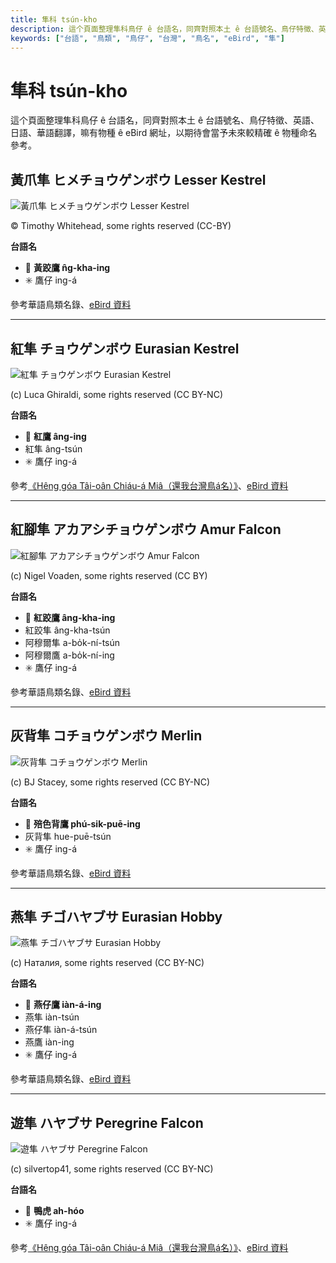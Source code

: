 ```yaml
---
title: 隼科 tsún-kho
description: 這个頁面整理隼科鳥仔 ê 台語名，同齊對照本土 ê 台語號名、鳥仔特徵、英語、日語、華語翻譯，嘛有物種 ê eBird 網址，以期待會當予未來較精確 ê 物種命名參考。
keywords: ["台語", "鳥類", "鳥仔", "台灣", "鳥名", "eBird", "隼"]
---
```


# 隼科 tsún-kho

這个頁面整理隼科鳥仔 ê 台語名，同齊對照本土 ê 台語號名、鳥仔特徵、英語、日語、華語翻譯，嘛有物種 ê eBird 網址，以期待會當予未來較精確 ê 物種命名參考。

## 黃爪隼 ヒメチョウゲンボウ Lesser Kestrel

![黃爪隼 ヒメチョウゲンボウ Lesser Kestrel](https://inaturalist-open-data.s3.amazonaws.com/photos/457504160/medium.jpg)

© Timothy Whitehead, some rights reserved (CC-BY)

**台語名**

- 🎯 **黃跤鷹 n̂g-kha-ing**
- ✳️ 鷹仔 ing-á

參考華語鳥類名錄、[eBird 資料](https://ebird.org/species/leskes1)

---

## 紅隼 チョウゲンボウ Eurasian Kestrel

![紅隼 チョウゲンボウ Eurasian Kestrel](https://inaturalist-open-data.s3.amazonaws.com/photos/202734391/medium.jpg)

(c) Luca Ghiraldi, some rights reserved (CC BY-NC)

**台語名**

- 🎯 **紅鷹 âng-ing**
- 紅隼 âng-tsún
- ✳️ 鷹仔 ing-á

參考[《Hêng góa Tâi-oân Chiáu-á Miâ（還我台灣鳥á名）》](https://siaulahjih.github.io/TaiOanChiauA/)、[eBird 資料](https://ebird.org/species/eurkes)

---

## 紅腳隼 アカアシチョウゲンボウ Amur Falcon

![紅腳隼 アカアシチョウゲンボウ Amur Falcon](https://inaturalist-open-data.s3.amazonaws.com/photos/1581574/medium.jpg)

(c) Nigel Voaden, some rights reserved (CC BY)

**台語名**

- 🎯 **紅跤鷹 âng-kha-ing**
- 紅跤隼 âng-kha-tsún
- 阿穆爾隼 a-bo̍k-ní-tsún
- 阿穆爾鷹 a-bo̍k-ní-ing
- ✳️ 鷹仔 ing-á

參考華語鳥類名錄、[eBird 資料](https://ebird.org/species/amufal1)

---

## 灰背隼 コチョウゲンボウ Merlin

![灰背隼 コチョウゲンボウ Merlin](https://inaturalist-open-data.s3.amazonaws.com/photos/200780/medium.jpg)

(c) BJ Stacey, some rights reserved (CC BY-NC)

**台語名**

- 🎯 **殕色背鷹 phú-sik-puē-ing**
- 灰背隼 hue-puē-tsún
- ✳️ 鷹仔 ing-á

參考華語鳥類名錄、[eBird 資料](https://ebird.org/species/merlin)

---

## 燕隼 チゴハヤブサ Eurasian Hobby

![燕隼 チゴハヤブサ Eurasian Hobby](https://inaturalist-open-data.s3.amazonaws.com/photos/206987601/medium.jpeg)

(c) Наталия, some rights reserved (CC BY-NC)

**台語名**

- 🎯 **燕仔鷹 iàn-á-ing**
- 燕隼 iàn-tsún
- 燕仔隼 iàn-á-tsún
- 燕鷹 iàn-ing
- ✳️ 鷹仔 ing-á

參考華語鳥類名錄、[eBird 資料](https://ebird.org/species/eurhob)

---

## 遊隼 ハヤブサ Peregrine Falcon

![遊隼 ハヤブサ Peregrine Falcon](https://inaturalist-open-data.s3.amazonaws.com/photos/332585359/medium.jpg)

(c) silvertop41, some rights reserved (CC BY-NC)

**台語名**

- 🎯 **鴨虎 ah-hóo**
- ✳️ 鷹仔 ing-á

參考[《Hêng góa Tâi-oân Chiáu-á Miâ（還我台灣鳥á名）》](https://siaulahjih.github.io/TaiOanChiauA/)、[eBird 資料](https://ebird.org/species/perfal)
